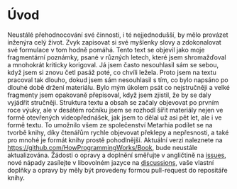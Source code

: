 # Úvod

Neustálé přehodnocování své činnosti, i té nejjednodušší, by mělo provázet inženýra celý život. Zvyk zapisovat si své myšlenky slovy a zdokonalovat své formulace v tom hodně pomáhá. Tento text se objevil jako moje fragmentární poznámky, psané v různých letech, které jsem shromažďoval a mnohokrát kriticky korigoval. Já jsem často nesouhlasil sám se sebou, když jsem si znovu četl pasáž poté, co chvíli ležela. Proto jsem na textu pracoval tak dlouho, dokud jsem sám nesouhlasil s tím, co bylo napsáno po dlouhé době držení materiálu. Bylo mým úkolem psát co nejstručněji a velké fragmenty jsem opakovaně přepisoval, když jsem zjistil, že by se daly vyjádřit stručněji. Struktura textu a obsah se začaly objevovat po prvním roce výuky, ale v desátém ročníku jsem se rozhodl šířit materiály nejen ve formě otevřených videopřednášek, jak jsem to dělal už asi pět let, ale i ve formě textu. To umožnilo všem ze společenství Metarhia podílet se na tvorbě knihy, díky čtenářům rychle objevovat překlepy a nepřesnosti, a také pro mnohé je formát knihy prostě pohodlnější. Aktuální verzi naleznete na https://github.com/HowProgrammingWorks/Book, bude neustále aktualizována. Žádosti o opravy a doplnění směřujte v angličtině na [issues](https://github.com/HowProgrammingWorks/Book/issues), nové nápady zasílejte v libovolném jazyce na [discussions](https://github.com/HowProgrammingWorks/Book/discussions), vaše vlastní doplňky a opravy by měly být provedeny formou pull-request do repositáře knihy.
